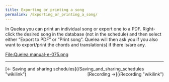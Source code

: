 ```yaml
---
title: Exporting or printing a song
permalink: /Exporting_or_printing_a_song/
---
```


In Quelea you can print an individual song or export one to a PDF. Right-click the desired song in the database (not in the schedule) and then select either “Export to PDF” or “Print song”. Quelea will then ask you if you also want to export/print the chords and translation(s) if there is/are any.

[<File:Quelea> manual-e-075.png](/File:Quelea_manual-e-075.png "wikilink")

------------------------------------------------------------------------

<div style="text-align: left;">
[← Saving and sharing schedules](/Saving_and_sharing_schedules "wikilink") <span style="float:right;"> [Recording →](/Recording "wikilink")</span>

</div>
